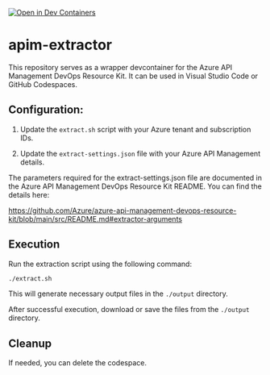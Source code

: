 [![Open in Dev Containers](https://img.shields.io/static/v1?label=Dev%20Containers&message=Open&color=blue&logo=visualstudiocode)](https://vscode.dev/redirect?url=vscode://ms-vscode-remote.remote-containers/cloneInVolume?url=https://github.com/philipf/apim-extractor)



# apim-extractor
This repository serves as a wrapper devcontainer for the Azure API Management DevOps Resource Kit. It can be used in Visual Studio Code or GitHub Codespaces.

## Configuration:
1. Update the `extract.sh` script with your Azure tenant and subscription IDs.

2. Update the `extract-settings.json` file with your Azure API Management details.

The parameters required for the extract-settings.json file are documented in the Azure API Management DevOps Resource Kit README. You can find the details here: 

https://github.com/Azure/azure-api-management-devops-resource-kit/blob/main/src/README.md#extractor-arguments

## Execution
Run the extraction script using the following command:

```bash
./extract.sh
```

This will generate necessary output files in the `./output` directory.

After successful execution, download or save the files from the `./output` directory.

## Cleanup
If needed, you can delete the codespace.